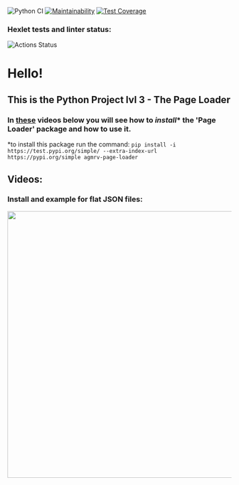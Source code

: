 ![Python CI](https://github.com/agmrv/python-project-lvl3/workflows/Python%20CI/badge.svg)
[![Maintainability](https://api.codeclimate.com/v1/badges/7fecb14aab2a99db51e0/maintainability)](https://codeclimate.com/github/agmrv/python-project-lvl3/maintainability)
[![Test Coverage](https://api.codeclimate.com/v1/badges/7fecb14aab2a99db51e0/test_coverage)](https://codeclimate.com/github/agmrv/python-project-lvl3/test_coverage)

### Hexlet tests and linter status:
![Actions Status](/workflows/hexlet-check/badge.svg)

# Hello!

## This is the Python Project lvl 3 - The Page Loader

### In [these](#videos) videos below you will see how to *install** the 'Page Loader' package and how to use it.
*to install this package run the command:
`pip install -i https://test.pypi.org/simple/ --extra-index-url https://pypi.org/simple agmrv-page-loader`

## Videos:
### Install and example for flat JSON files:
<a href="https://asciinema.org/a/p5PLICUICkCca1LAUdwLa3QMV" target="_blank"><img src="https://asciinema.org/a/p5PLICUICkCca1LAUdwLa3QMV.svg" width="600" ></a>
